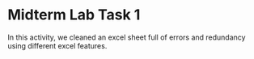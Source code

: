 
# Midterm Lab Task 1
In this activity, we cleaned an excel sheet full of errors and redundancy using different excel features.
